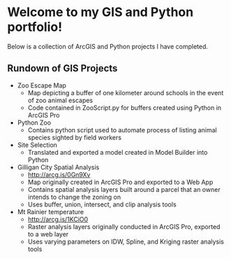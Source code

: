 # Welcome to my GIS and Python portfolio!

Below is a collection of ArcGIS and Python projects I have completed. 


## Rundown of GIS Projects
- Zoo Escape Map	
	- Map depicting a buffer of one kilometer around schools in the event of zoo animal escapes
	- Code contained in ZooScript.py for buffers created using Python in ArcGIS Pro
- Python Zoo
	- Contains python script used to automate process of listing animal species sighted by field workers
- Site Selection
	- Translated and exported a model created in Model Builder into Python
- Gilligan City Spatial Analysis
	- http://arcg.is/0Gn9Xv
	- Map originally created in ArcGIS Pro and exported to a Web App
	- Contains spatial analysis layers built around a parcel that an owner intends to change the zoning on
	- Uses buffer, union, intersect, and clip analysis tools
- Mt Rainier temperature
	- http://arcg.is/1KCiO0
	- Raster analysis layers originally conducted in ArcGIS Pro, exported to a web layer
	- Uses varying parameters on IDW, Spline, and Kriging raster analysis tools

